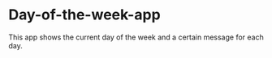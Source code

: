 # Day-of-the-week-app
This app shows the current day of the week and a certain message for each day.
